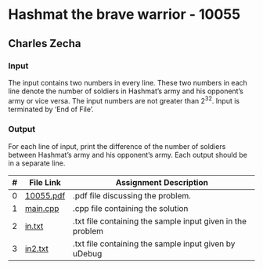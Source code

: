 # Hashmat the brave warrior - 10055
## Charles Zecha
### Input
The input contains two numbers in every line. These two numbers in each line denote the number
of soldiers in Hashmat’s army and his opponent’s army or vice versa. The input numbers are not greater
than 2<sup>32</sup>. Input is terminated by ‘End of File’.

### Output
For each line of input, print the difference of the number of soldiers between Hashmat’s army and his
opponent’s army. Each output should be in a separate line.

|  #  | File Link | Assignment Description |
| :-: | ----------- | ---------------------- |
|  0  | [10055.pdf](https://github.com/OVA-Kak/4883-Prog-Tech/tree/main/assignments/P10055/10055.pdf)     | .pdf file discussing the problem.          |
|  1  | [main.cpp](https://github.com/OVA-Kak/4883-Prog-Tech/tree/main/assignments/P10055/main.cpp)     | .cpp file containing the solution          |
|  2  | [in.txt](https://github.com/OVA-Kak/4883-Prog-Tech/tree/main/assignments/P10055/in.txt)     | .txt file containing the sample input given in the problem          |
|  3  | [in2.txt](https://github.com/OVA-Kak/4883-Prog-Tech/tree/main/assignments/P10055/in2.txt)     | .txt file containing the sample input given by uDebug          |
